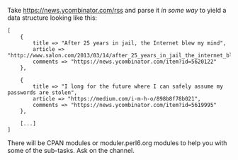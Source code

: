 Take <https://news.ycombinator.com/rss> and parse it *in some way* to yield a
data structure looking like this:

    [
        {
            title => "After 25 years in jail, the Internet blew my mind",
            article => "http://www.salon.com/2013/03/14/after_25_years_in_jail_the_internet_blew_my_mind_partner/",
            comments => "https://news.ycombinator.com/item?id=5620122"
        },

        {
            title => "I long for the future where I can safely assume my passwords are stolen",
            article => "https://medium.com/i-m-h-o/898b8f78b021",
            comments => "https://news.ycombinator.com/item?id=5619995"
        },

        [...]
    ]

There will be CPAN modules or moduler.perl6.org modules to help you with some
of the sub-tasks. Ask on the channel.
